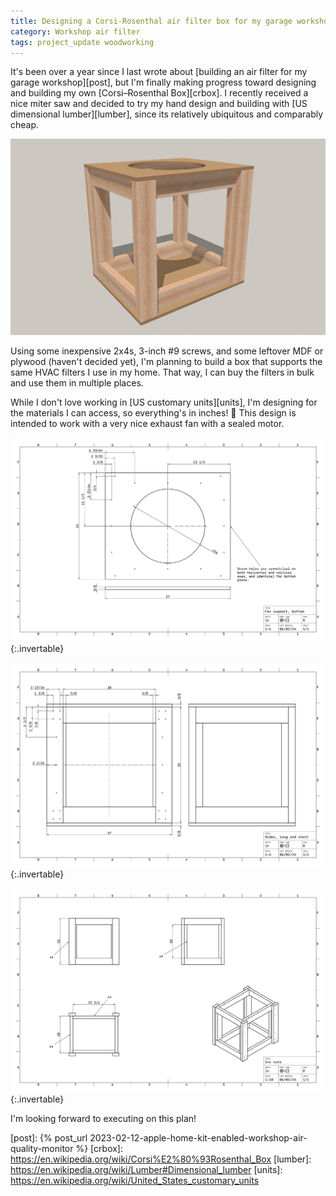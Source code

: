 ```yaml
---
title: Designing a Corsi-Rosenthal air filter box for my garage workshop
category: Workshop air filter
tags: project_update woodworking
---
```


It's been over a year since I last wrote about [building an air filter for my garage workshop][post], but I'm finally making progress toward designing and building my own [Corsi–Rosenthal Box][crbox]. I recently received a nice miter saw and decided to try my hand design and building with [US dimensional lumber][lumber], since its relatively ubiquitous and comparably cheap.

![Rendering of workshop air filter showing just the nearly-cubic wooden frame](/assets/workshop-air-filter/design-rendering.jpg)

Using some inexpensive 2x4s, 3-inch #9 screws, and some leftover MDF or plywood (haven't decided yet), I'm planning to build a box that supports the same HVAC filters I use in my home. That way, I can buy the filters in bulk and use them in multiple places.

While I don't love working in [US customary units][units], I'm designing for the materials I can access, so everything's in inches! 🥴 This design is intended to work with a very nice exhaust fan with a sealed motor.

![Technical drawing of top plate with a 16-inch hole for the fan and markings for screw placement](/assets/workshop-air-filter/design-top.png){:.invertable}

![Technical drawing of the sides showing the arrangement of the 2x4 blocks and markings for screw placement](/assets/workshop-air-filter/design-sides.png){:.invertable}

![Technical drawing of multiple views of the assembly with indications of the four unique lengths of 2x4 blocks needed](/assets/workshop-air-filter/design-cuts.png){:.invertable}

I'm looking forward to executing on this plan!

[post]: {% post_url 2023-02-12-apple-home-kit-enabled-workshop-air-quality-monitor %}
[crbox]: https://en.wikipedia.org/wiki/Corsi%E2%80%93Rosenthal_Box
[lumber]: https://en.wikipedia.org/wiki/Lumber#Dimensional_lumber
[units]: https://en.wikipedia.org/wiki/United_States_customary_units
